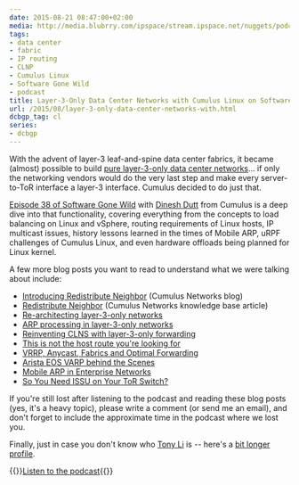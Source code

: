 ```yaml
---
date: 2015-08-21 08:47:00+02:00
media: http://media.blubrry.com/ipspace/stream.ipspace.net/nuggets/podcast/Show_38-Redistribute_ARP_in_Cumulus_Linux.mp3
tags:
- data center
- fabric
- IP routing
- CLNP
- Cumulus Linux
- Software Gone Wild
- podcast
title: Layer-3-Only Data Center Networks with Cumulus Linux on Software Gone Wild
url: /2015/08/layer-3-only-data-center-networks-with.html
dcbgp_tag: cl
series:
- dcbgp
---
```

With the advent of layer-3 leaf-and-spine data center fabrics, it became (almost) possible to build [pure layer-3-only data center networks](http://blog.ipspace.net/2015/04/rearchitecting-l3-only-networks.html)... if only the networking vendors would do the very last step and make every server-to-ToR interface a layer-3 interface. Cumulus decided to do just that.
<!--more-->
[Episode 38 of Software Gone Wild](http://media.blubrry.com/ipspace/stream.ipspace.net/nuggets/podcast/Show_38-Redistribute_ARP_in_Cumulus_Linux.mp3) with [Dinesh Dutt](https://www.linkedin.com/in/ddutt) from Cumulus is a deep dive into that functionality, covering everything from the concepts to load balancing on Linux and vSphere, routing requirements of Linux hosts, IP multicast issues, history lessons learned in the times of Mobile ARP, uRPF challenges of Cumulus Linux, and even hardware offloads being planned for Linux kernel.

A few more blog posts you want to read to understand what we were talking about include:

-   [Introducing Redistribute Neighbor](http://cumulusnetworks.com/blog/introducing-rdnbr/) (Cumulus Networks blog)
-   [Redistribute Neighbor](https://support.cumulusnetworks.com/hc/en-us/articles/204339077-Redistribute-Neighbor) (Cumulus Networks knowledge base article)
-   [Re-architecting layer-3-only networks](http://blog.ipspace.net/2015/04/rearchitecting-l3-only-networks.html)
-   [ARP processing in layer-3-only networks](http://blog.ipspace.net/2015/05/arp-processing-in-layer-3-only-networks.html)
-   [Reinventing CLNS with layer-3-only forwarding](http://blog.ipspace.net/2015/05/reinventing-clns-with-l3-only-forwarding.html)
-   [This is not the host route you're looking for](http://blog.ipspace.net/2014/02/this-is-not-host-route-youre-looking-for.html)
-   [VRRP, Anycast, Fabrics and Optimal Forwarding](http://blog.ipspace.net/2013/06/vrrp-anycasts-fabrics-and-optimal.html)
-   [Arista EOS VARP behind the Scenes](http://blog.ipspace.net/2013/06/arista-eos-virtual-arp-varp-behind.html)
-   [Mobile ARP in Enterprise Networks](http://blog.ipspace.net/2012/08/mobile-arp-in-enterprise-networks.html)
-   [So You Need ISSU on Your ToR Switch?](http://blog.ipspace.net/2015/06/so-you-need-issu-on-your-tor-switch.html)

If you're still lost after listening to the podcast and reading these blog posts (yes, it's a heavy topic), please write a comment (or send me an email), and don't forget to include the approximate time in the podcast where we lost you.

Finally, just in case you don't know who [Tony Li](https://www.linkedin.com/pub/tony-li/0/130/2a9) is -- here's a [bit longer profile](http://www.lightreading.com/ethernet-ip/tony-li/d/d-id/602872).

{{<jump>}}[Listen to the podcast](http://media.blubrry.com/ipspace/stream.ipspace.net/nuggets/podcast/Show_38-Redistribute_ARP_in_Cumulus_Linux.mp3){{</jump>}}
